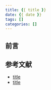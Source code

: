 ```yaml
---
title: {{ title }}
date: {{ date }}
tags: []
categories: []
---
```

## 前言

<!--more-->

## 参考文献
* [title](url)
* [title](url)